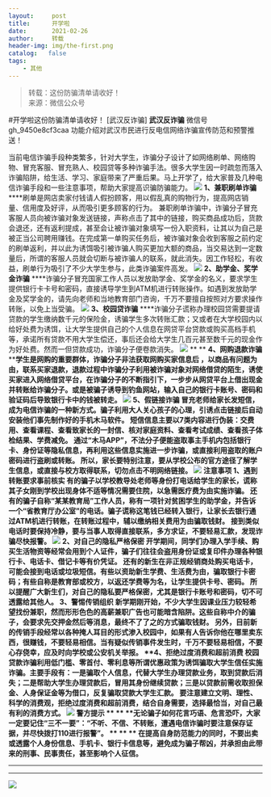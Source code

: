 ```yaml
---
layout:     post
title:      开学啦
date:       2021-02-26
author:     转载
header-img: img/the-first.png
catalog:   false
tags:
    - 其他
---
```


<blockquote><p>转载：这份防骗清单请收好！<br>
来源：微信公众号</p></blockquote>

#开学啦这份防骗清单请收好！
[武汉反诈骗]
**武汉反诈骗**
微信号gh_9450e8cf3caa
功能介绍对武汉市民进行反电信网络诈骗宣传防范和预警推送！

当前电信诈骗手段种类繁多，针对大学生，诈骗分子设计了如网络刷单、网络购物、冒充客服、冒充熟人、校园贷等多种诈骗手法。很多大学生因一时疏忽而落入诈骗陷阱，给生活、学习、家庭带来了严重后果。马上开学了，给大家普及几种电信诈骗手段和一些注意事项，帮助大家提高识骗防骗能力。
![]({{site.baseurl}}/postimg/FHZ7bNowETiavicACl7H04Gcy7aByA0o0E2aFyribx92ph7HvrJXKmfGbGZserLQMQ8gAd64Qke4J4P6XxrTlFVoA.png)
**1、兼职刷单诈骗**
****刷单是网店卖家付钱请人假扮顾客，用以假乱真的购物行为，提高网店销量、信用度及好评，从而吸引更多顾客的行为。
兼职刷单诈骗中，诈骗分子冒充客服人员向被诈骗对象发送链接，声称点击了其中的链接，购买商品成功后，货款会退还，还有返利提成，甚至会让被诈骗对象填写一份入职资料，让其以为自己是被正当公司聘用赚钱。在完成第一单购买任务后，被诈骗对象会收到客服之前约定的刷单返利，并以此为诱饵吸引被诈骗人购买更加大额的商品，当交易达到一定数量后，所谓的客服人员就会切断与被诈骗人的联系，就此消失。因工作轻松，有收益，刷单行为吸引了不少大学生参与，此类诈骗案件高发。
![]({{site.baseurl}}/postimg/FHZ7bNowETiavicACl7H04Gcy7aByA0o0EiacZIIMia3z8K9EhOl0fHK8dxics58WDntfJiaBS8t9nMK8obKMuz3O4Gg.jpeg)
**2、助学金、奖学金诈骗**
****诈骗分子冒充国家工作人员以发放助学金、奖学金的名义，要求学生提供银行卡卡号和密码，直接诱导学生到ATM机进行转账操作。如遇到发放助学金及奖学金的，请先向老师和当地教育部门咨询，千万不要擅自按照对方要求操作转账，以免上当受骗。
![]({{site.baseurl}}/postimg/FHZ7bNowETiavicACl7H04Gcy7aByA0o0EbFNRntNkvgJ6anWSqZBBNxLviaDFS7rxsVK8CfWbWQ7wfzibib55ibclFw.jpeg)
**3、校园贷诈骗**
****诈骗分子谎称办理校园贷需要提请贷款的学生缴纳数千元的保险金，诱骗学生多次转账汇款；又或者在大学校园内以给好处费为诱饵，让大学生提供自己的个人信息在网贷平台贷款或购买高档手机等，承诺所有贷款不用大学生偿还，事后还会给大学生几百元甚至数千元的现金作为好处费。然而一但贷款成功，诈骗分子便卷款消失。
![]({{site.baseurl}}/postimg/FHZ7bNowETiavicACl7H04Gcy7aByA0o0E8ITia8hKb6sqPDOibiaGE10aBh0cyg56yUNy0Hrs9pIzVibt0CpYjnicNoQ.jpeg)
**
**
**4、网购退款诈骗**
****学生是网购的重要群体，诈骗分子非法获取网购买家信息后
，以商品有问题为由，联系买家退款，退款过程中诈骗分子利用被诈骗对象对网络借贷的陌生，诱使买家进入网络借贷平台，在诈骗分子的不断指引下，一步步从网贷平台上借出现金并转账给诈骗分子。或是被骗子诱导到钓鱼网站，输入自己的银行卡账号、密码和验证码后导致银行卡中的钱被转走。
![]({{site.baseurl}}/postimg/FHZ7bNowETiavicACl7H04Gcy7aByA0o0Ev4JaDvrDKXZjbdy99e5MyzLHsjVGanIRqxjXyf22FlnCnRMiahcyNrg.jpeg)
**5、假链接诈骗**
冒充老师给家长发短信，成为电信诈骗的一种新方式。骗子利用大人关心孩子的心理，引诱点击链接后自动安装他们事先制作好的手机木马软件。
短信信息主要以7类内容进行伪装：交费用、查看课程、查看致家长的一封信、核对家庭资料、查看考试成绩、查看孩子体检结果、学费减免。
通过“木马APP”，不法分子便能盗取事主手机内包括银行卡、身份证等隐私信息，再利用这些信息实施进一步诈骗，或直接利用盗取的账户密码进行盗刷或转账。
所以，家长要特别注意，要从学校公布的官方途径了解学生信息，或直接与校方取得联系，切勿点击不明网络链接。
![]({{site.baseurl}}/postimg/FHZ7bNowETh3zticibP0Bu4LKzxgYZsn2L5lV4ibx9zR42pqw2D0D2pibEPmWQkB9iaIG8kkrFVibiaXCfGsFuzBAJia0Q.jpeg)
**注意事项**
**1、遇到转账要求事前核实**
有的骗子以学校教导处老师等身份打电话给学生的家长，谎称其子女刚到学校出现身体不适等情况需要住院，以急需医疗费为由实施诈骗。
还有的骗子自称“某某教育局”工作人员，称有一项针对贫困学生的助学金，并告诉一个“省教育厅办公室”的电话。骗子谎称这笔钱已经转入银行，让家长去银行通过ATM机进行转账，在转账过程中，辅以缴纳相关费用为由骗取钱财。
接到类似电话时要保持冷静，要与当事人取得直接联系，多方求证，不要轻易汇款，发现诈骗尽快报警。
![]({{site.baseurl}}/postimg/8wBAcE4t1v50wOx31o8wJ7GZTJNk7ibCr178Czfj37zLZxRnde6lumgbfX8hJDoDf4ch4JibhfajDicLpsLRMPGOQ.jpeg)
******2、对自己的隐私严格保密**
开学期间，同学们办理入学手续、购买生活物资等经常会用到个人证件，骗子们往往会盗用身份证或复印件办理各种银行卡、电话卡、借记卡等有价凭证。
还有的新生在非正规经销商处购买电话卡，可能会接到电话或垃圾短信。有些以资助新生学费、生活费为由，骗取银行卡密码；有些自称是教育部或校方，以返还学费等为名，让学生提供卡号、密码。
所以提醒广大新生们，对自己的隐私要严格保密，尤其是银行卡账号和密码，切不可透露给其他人。
**3、警惕传销组织**
新学期刚开始，不少大学生因课业压力较轻希望找份兼职，然而形形色色的高薪兼职广告也可能暗含陷阱。这些自称中介的骗子，会要求先交押金然后等消息，最终不了了之的方式骗取钱财。
另外，目前新的传销手段经常以各种掩人耳目的形式渗入校园中，如果有人告诉你他在哪里卖东西，很赚钱，不要轻易相信。当有疑似传销事件发生时，千万不要轻易相信，不要心存侥幸，应及时向学校或公安机关举报。
**4、****拒绝过度消费和超前消费**
校园贷款诈骗利用低门槛、零首付、零利息等所谓优惠政策为诱饵骗取大学生信任实施诈骗。主要手段有：一是骗取个人信息，代替大学生办理贷款业务，取到贷款后消失；二是帮助大学生办理贷款后，冒用其身份继续贷款；三是以贷款前需收取担保金、人身保证金等为借口，反复骗取贷款大学生汇款。
要注意建立文明、理性、科学的消费观，拒绝过度消费和超前消费，结合自身需要，选择最恰当，对自己最有利的消费方式。
![]({{site.baseurl}}/postimg/8wBAcE4t1v6rzeEH2icCjuibCzH1raebgrS7TSbQydjetGTbcCS3VvkaSltOjHdCuHE0hVbofB3yE1Koe8KyTF4Q.gif)
**警方提示**
**
**
**无论骗子如何花言巧语、危言恐吓，大家一定要记住“三不一要”：****“不听、不信、不转账，遭遇电信诈骗时要注意保存证据，并尽快拨打110进行报警”。**
**
**
**
**在提高自身防范能力的同时，不要出卖或透露个人身份信息、手机卡、银行卡信息等，避免成为骗子帮凶，并承担由此带来的刑事、民事责任，甚至影响个人征信。****
****
****
![]({{site.baseurl}}/postimg/8wBAcE4t1v50wOx31o8wJ7GZTJNk7ibCrRxM10O6bVS4AG4zblphxcfUzNrYEibiaWgnibRx05jvIEvvCLFUF0gUOg.jpeg)

